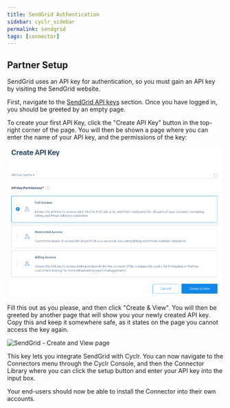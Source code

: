 ```yaml
---
title: SendGrid Authentication
sidebar: cyclr_sidebar
permalink: sendgrid
tags: [connector]
---
```


## Partner Setup ##

SendGrid uses an API key for authentication, so you must gain an API key by visiting the SendGrid website.

First, navigate to the [SendGrid API keys](https://app.sendgrid.com/settings/api_keys) section.
Once you have logged in, you should be greeted by an empty page.

To create your first API Key, click the "Create API Key" button in the top-right corner of the page. You will then be shown a page where you can enter the name of your API key, and the permissions of the key:

![SendGrid - Create API Key page](./images/sendgrid-create-api-key.png)

Fill this out as you please, and then click "Create & View". You will then be greeted by another page that will show you your newly created API key. Copy this and keep it somewhere safe, as it states on the page you cannot access the key again.

![SendGrid - Create and View page](./images/sendgrid-create-and-view.png.png)

This key lets you integrate SendGrid with Cyclr. You can now navigate to the Connectors menu through the Cyclr Console, and then the Connector Library where you can click the setup button and enter your API key into the input box.

Your end-users should now be able to install the Connector into their own accounts.